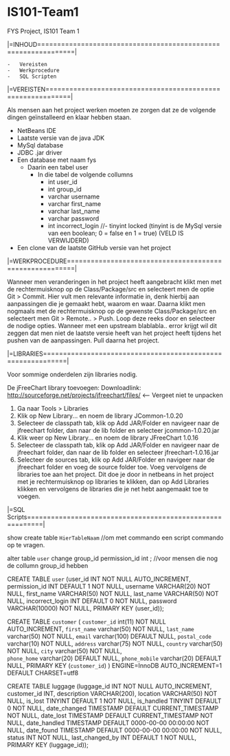 IS101-Team1
===========

FYS Project, IS101 Team 1

	
|=INHOUD===============================================================|

	-	Vereisten
	-	Werkprocedure
	-	SQL Scripten



|=VEREISTEN============================================================|

Als mensen aan het project werken moeten ze zorgen dat ze de volgende dingen geïnstalleerd en klaar hebben staan.

  - NetBeans IDE
  - Laatste versie van de java JDK
  - MySql database
  - JDBC .jar driver
  - Een database met naam fys
    - Daarin een tabel user
      - In die tabel de volgende collumns
        - int       user_id
        - int       group_id
        - varchar   username
        - varchar   first_name
        - varchar   last_name
        - varchar   password
        - int				incorrect_login
        //- tinyint   locked            (tinyint is de MySql versie van een boolean; 0 = false en 1 = true) (VELD IS VERWIJDERD)
  - Een clone van de laatste GitHub versie van het project




|=WERKPROCEDURE========================================================|

Wanneer men veranderingen in het project heeft aangebracht klikt men met de rechtermuisknop op de Class/Package/src en selecteert men de optie Git > Commit.
Hier vult men relevante informatie in, denk hierbij aan aanpassingen die je gemaakt hebt, waarom en waar.
Daarna klikt men nogmaals met de rechtermuisknop op de gewenste Class/Package/src en selecteert men Git > Remote.. > Push. Loop deze reeks door en selecteer de nodige opties. Wanneer met een upstream blablabla.. error krijgt wil dit zeggen dat men niet de laatste versie heeft van het project heeft tijdens het pushen van de aanpassingen. Pull daarna het project.

|=LIBRARIES============================================================|

Voor sommige onderdelen zijn libraries nodig.

De jFreeChart library toevoegen:
Downloadlink: http://sourceforge.net/projects/jfreechart/files/ <-- Vergeet niet te unpacken

1. Ga naar Tools > Libraries
2. Klik op New Library... en noem de library JCommon-1.0.20
3. Selecteer de classpath tab, klik op Add JAR/Folder en navigeer naar de jfreechart folder, dan naar de lib folder en selecteer jcommon-1.0.20.jar
4. Klik weer op New Library... en noem de library JFreeChart 1.0.16
5. Selecteer de classpath tab, klik op Add JAR/Folder en navigeer naar de jfreechart folder, dan naar de lib folder en selecteer jfreechart-1.0.16.jar
6. Selecteer de sources tab, klik op Add JAR/Folder en navigeer naar de jfreechart folder en voeg de source folder toe.
Voeg vervolgens de libraries toe aan het project. Dit doe je door in netbeans in het project met je rechtermuisknop op libraries te klikken, dan op Add Libraries klikken en vervolgens de libraries die je net hebt aangemaakt toe te voegen.

|=SQL Scripts==========================================================|

show create table `HierTableNaam` 				//om met commando een script commando op te vragen.

alter table `user` change group_id permission_id int ; 		//voor mensen die nog de collumn group_id hebben


CREATE TABLE `user` (user_id INT NOT NULL AUTO_INCREMENT, permission_id INT DEFAULT 1  NOT NULL, username VARCHAR(20) NOT NULL, first_name VARCHAR(50) NOT NULL, last_name VARCHAR(50) NOT NULL, incorrect_login INT DEFAULT 0  NOT NULL, password VARCHAR(10000) NOT NULL, PRIMARY KEY (user_id));

CREATE TABLE `customer` (
  `customer_id` int(11) NOT NULL AUTO_INCREMENT,
  `first_name` varchar(50) NOT NULL,
  `last_name` varchar(50) NOT NULL,
  `email` varchar(100) DEFAULT NULL,
  `postal_code` varchar(10) NOT NULL,
  `address` varchar(75) NOT NULL,
  `country` varchar(50) NOT NULL,
  `city` varchar(50) NOT NULL,	
  `phone_home` varchar(20) DEFAULT NULL,
  `phone_mobile` varchar(20) DEFAULT NULL,
  PRIMARY KEY (`customer_id`)
) ENGINE=InnoDB AUTO_INCREMENT=1 DEFAULT CHARSET=utf8



CREATE TABLE luggage (luggage_id INT NOT NULL AUTO_INCREMENT, customer_id INT, description VARCHAR(200), location VARCHAR(50) NOT NULL, is_lost TINYINT DEFAULT 1  NOT NULL, is_handled TINYINT DEFAULT 0  NOT NULL, date_changed TIMESTAMP DEFAULT CURRENT_TIMESTAMP  NOT NULL, date_lost TIMESTAMP DEFAULT CURRENT_TIMESTAMP  NOT NULL, date_handled TIMESTAMP DEFAULT 0000-00-00 00:00:00  NOT NULL, date_found TIMESTAMP DEFAULT 0000-00-00 00:00:00  NOT NULL, status INT NOT NULL, last_changed_by INT DEFAULT 1  NOT NULL, PRIMARY KEY (luggage_id));
